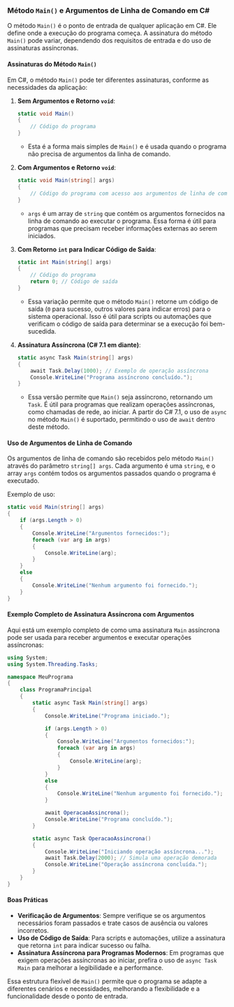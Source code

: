 ### Método `Main()` e Argumentos de Linha de Comando em C#

O método `Main()` é o ponto de entrada de qualquer aplicação em C#. Ele define onde a execução do programa começa. A assinatura do método `Main()` pode variar, dependendo dos requisitos de entrada e do uso de assinaturas assíncronas.

#### Assinaturas do Método `Main()`

Em C#, o método `Main()` pode ter diferentes assinaturas, conforme as necessidades da aplicação:

1. **Sem Argumentos e Retorno `void`**:
   ```csharp
   static void Main()
   {
       // Código do programa
   }
   ```
   - Esta é a forma mais simples de `Main()` e é usada quando o programa não precisa de argumentos da linha de comando.

2. **Com Argumentos e Retorno `void`**:
   ```csharp
   static void Main(string[] args)
   {
       // Código do programa com acesso aos argumentos de linha de comando
   }
   ```
   - `args` é um array de `string` que contém os argumentos fornecidos na linha de comando ao executar o programa. Essa forma é útil para programas que precisam receber informações externas ao serem iniciados.

3. **Com Retorno `int` para Indicar Código de Saída**:
   ```csharp
   static int Main(string[] args)
   {
       // Código do programa
       return 0; // Código de saída
   }
   ```
   - Essa variação permite que o método `Main()` retorne um código de saída (`0` para sucesso, outros valores para indicar erros) para o sistema operacional. Isso é útil para scripts ou automações que verificam o código de saída para determinar se a execução foi bem-sucedida.

4. **Assinatura Assíncrona (C# 7.1 em diante)**:
   ```csharp
   static async Task Main(string[] args)
   {
       await Task.Delay(1000); // Exemplo de operação assíncrona
       Console.WriteLine("Programa assíncrono concluído.");
   }
   ```
   - Essa versão permite que `Main()` seja assíncrono, retornando um `Task`. É útil para programas que realizam operações assíncronas, como chamadas de rede, ao iniciar. A partir do C# 7.1, o uso de `async` no método `Main()` é suportado, permitindo o uso de `await` dentro deste método.

#### Uso de Argumentos de Linha de Comando

Os argumentos de linha de comando são recebidos pelo método `Main()` através do parâmetro `string[] args`. Cada argumento é uma `string`, e o array `args` contém todos os argumentos passados quando o programa é executado. 

Exemplo de uso:
```csharp
static void Main(string[] args)
{
    if (args.Length > 0)
    {
        Console.WriteLine("Argumentos fornecidos:");
        foreach (var arg in args)
        {
            Console.WriteLine(arg);
        }
    }
    else
    {
        Console.WriteLine("Nenhum argumento foi fornecido.");
    }
}
```

#### Exemplo Completo de Assinatura Assíncrona com Argumentos

Aqui está um exemplo completo de como uma assinatura `Main` assíncrona pode ser usada para receber argumentos e executar operações assíncronas:

```csharp
using System;
using System.Threading.Tasks;

namespace MeuPrograma
{
    class ProgramaPrincipal
    {
        static async Task Main(string[] args)
        {
            Console.WriteLine("Programa iniciado.");

            if (args.Length > 0)
            {
                Console.WriteLine("Argumentos fornecidos:");
                foreach (var arg in args)
                {
                    Console.WriteLine(arg);
                }
            }
            else
            {
                Console.WriteLine("Nenhum argumento foi fornecido.");
            }

            await OperacaoAssincrona();
            Console.WriteLine("Programa concluído.");
        }

        static async Task OperacaoAssincrona()
        {
            Console.WriteLine("Iniciando operação assíncrona...");
            await Task.Delay(2000); // Simula uma operação demorada
            Console.WriteLine("Operação assíncrona concluída.");
        }
    }
}
```

#### Boas Práticas

- **Verificação de Argumentos**: Sempre verifique se os argumentos necessários foram passados e trate casos de ausência ou valores incorretos.
- **Uso de Código de Saída**: Para scripts e automações, utilize a assinatura que retorna `int` para indicar sucesso ou falha.
- **Assinatura Assíncrona para Programas Modernos**: Em programas que exigem operações assíncronas ao iniciar, prefira o uso de `async Task Main` para melhorar a legibilidade e a performance.

Essa estrutura flexível de `Main()` permite que o programa se adapte a diferentes cenários e necessidades, melhorando a flexibilidade e a funcionalidade desde o ponto de entrada.